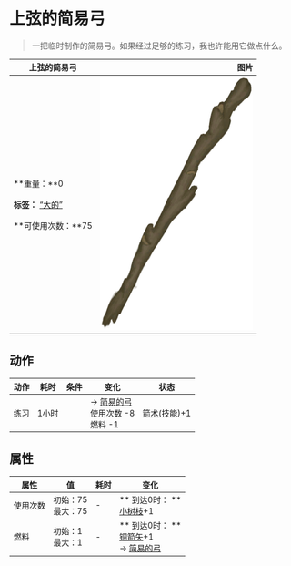 # 上弦的简易弓  
> 一把临时制作的简易弓。如果经过足够的练习，我也许能用它做点什么。  
  
  上弦的简易弓  |   图片   
 ----  |  ----:   
 **重量：**0<br><br>**标签：**	[“大的”](tag_Large.md)<br><br>**可使用次数：**75  |  ![](Sprite/StickLong.png)   
  
## 动作  
动作  |  耗时  |  条件  |  变化  |  状态  
----  |  ----  |  ----  |  ----  |  ----  
练习<br>  |  1小时  |    |  → [简易的弓](BowRustic.md)<br>使用次数  -8<br>燃料  -1<br>  |  [箭术(技能)](Skill_Archery.md)+1  
## 属性   
属性  |  值  |  耗时  |  变化  
----  |  ----  |  ----  |  ----  
使用次数  |  初始：75<br>最大：75  |  -  |  ** 到达0时： **<br>[小树枝](Sticks.md)+1   
燃料  |  初始：1<br>最大：1  |  -  |  ** 到达0时： **<br>[铜箭矢](ArrowCopper.md)+1 <br>→ [简易的弓](BowRustic.md)  
